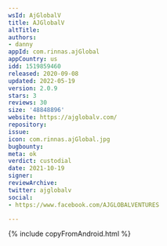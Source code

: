 ```yaml
---
wsId: AjGlobalV
title: AJGlobalV
altTitle: 
authors:
- danny
appId: com.rinnas.ajGlobal
appCountry: us
idd: 1519859460
released: 2020-09-08
updated: 2022-05-19
version: 2.0.9
stars: 3
reviews: 30
size: '48848896'
website: https://ajglobalv.com/
repository: 
issue: 
icon: com.rinnas.ajGlobal.jpg
bugbounty: 
meta: ok
verdict: custodial
date: 2021-10-19
signer: 
reviewArchive: 
twitter: ajglobalv
social:
- https://www.facebook.com/AJGLOBALVENTURES

---
```


{% include copyFromAndroid.html %}
